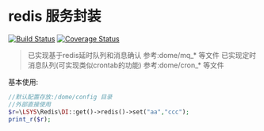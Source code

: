 # redis 服务封装


[![Build Status](https://travis-ci.com/php-lsys/redis.svg?branch=master)](https://travis-ci.com/php-lsys/redis)
[![Coverage Status](https://coveralls.io/repos/github/php-lsys/redis/badge.svg?branch=master)](https://coveralls.io/github/php-lsys/redis?branch=master)

> 已实现基于redis延时队列和消息确认 参考:dome/mq_* 等文件
> 已实现定时消息队列(可实现类似crontab的功能) 参考:dome/cron_* 等文件


基本使用:
```php
//默认配置存放:/dome/config 目录
//外部直接使用
$r=\LSYS\Redis\DI::get()->redis()->set("aa","ccc");
print_r($r);
```